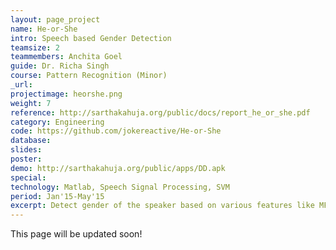 ```yaml
---
layout: page_project
name: He-or-She
intro: Speech based Gender Detection
teamsize: 2
teammembers: Anchita Goel
guide: Dr. Richa Singh
course: Pattern Recognition (Minor)
_url: 
projectimage: heorshe.png
weight: 7
reference: http://sarthakahuja.org/public/docs/report_he_or_she.pdf
category: Engineering
code: https://github.com/jokereactive/He-or-She
database:
slides: 
poster: 
demo: http://sarthakahuja.org/public/apps/DD.apk
special:
technology: Matlab, Speech Signal Processing, SVM
period: Jan'15-May'15
excerpt: Detect gender of the speaker based on various features like MFCC, pitch, short-time energy, energy entropy, zero-crossing rate and spectral centroid. We also implemented an android application to detect gender based on the pitch of a person's voice. Uses different kinds of filters (mean, median, mode). The former uses a machine learning approach while the latter is a more direct and naive approach. 
---
```

This page will be updated soon!